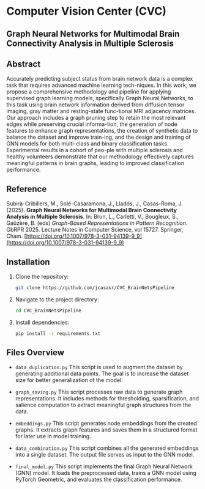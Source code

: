 # Computer Vision Center (CVC)
## Graph Neural Networks for Multimodal Brain Connectivity Analysis in Multiple Sclerosis

## Abstract
Accurately predicting subject status from brain network data is a complex task that requires advanced machine learning tech-niques. In this work, we propose a comprehensive methodology and pipeline for applying supervised graph learning models, specifically Graph Neural Networks, to this task using brain network information derived from diffusion tensor imaging, gray matter and resting-state func-tional MRI adjacency matrices. Our approach includes a graph pruning step to retain the most relevant edges while preserving crucial informa-tion, the generation of node features to enhance graph representations, the creation of synthetic data to balance the dataset and improve train-ing, and the design and training of GNN models for both multi-class and binary classification tasks. Experimental results in a cohort of peo-ple with multiple sclerosis and healthy volunteers demonstrate that our methodology effectively captures meaningful patterns in brain graphs, leading to improved classification performance.

## Reference
Subirà-Cribillers, M., Solé-Casaramona, J., Lladós, J., Casas-Roma, J. (2025). **Graph Neural Networks for Multimodal Brain Connectivity Analysis in Multiple Sclerosis**. In: Brun, L., Carletti, V., Bougleux, S., Gaüzère, B. (eds) *Graph-Based Representations in Pattern Recognition*. GbRPR 2025. Lecture Notes in Computer Science, vol 15727. Springer, Cham. [https://doi.org/10.1007/978-3-031-94139-9_9](https://doi.org/10.1007/978-3-031-94139-9_9)

## Installation
1. Clone the repository:
    ```bash
    git clone https://github.com/jcasasr/CVC_BrainNetsPipeline
    ```
2. Navigate to the project directory:
    ```bash
    cd CVC_BrainNetsPipeline
    ```
3. Install dependencies:
    ```bash
    pip install -r requirements.txt
    ```

## Files Overview

- `data_duplication.py`
This script is used to augment the dataset by generating additional data points. The goal is to increase the dataset size for better generalization of the model.

- `graph_saving.py`
This script processes raw data to generate graph representations. It includes methods for thresholding, sparsification, and salience computation to extract meaningful graph structures from the data.

- `embeddings.py`
This script generates node embeddings from the created graphs. It extracts graph features and saves them in a structured format for later use in model training.

- `data_combination.py`
This script combines all the generated embeddings into a single dataset. The output file serves as input to the GNN model.

- `final_model.py`
This script implements the final Graph Neural Network (GNN) model. It loads the preprocessed data, trains a GNN model using PyTorch Geometric, and evaluates the classification performance.
